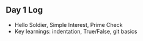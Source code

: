 ## Day 1 Log
- Hello Soldier, Simple Interest, Prime Check
- Key learnings: indentation, True/False, git basics

